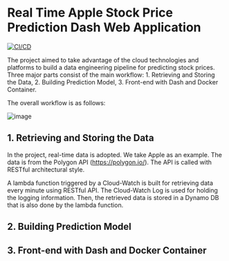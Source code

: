 # Real Time Apple Stock Price Prediction Dash Web Application 
[![CI/CD](https://github.com/wh153/IDS706FinalProject/actions/workflows/CI&CD.yml/badge.svg)](https://github.com/wh153/IDS706FinalProject/actions/workflows/CI&CD.yml)

The project aimed to take advantage of the cloud technologies and platforms to build a data engineering pipeline for predicting stock prices. Three major parts consist of the main workflow: 1. Retrieving and Storing the Data, 2. Building Prediction Model, 3. Front-end with Dash and Docker Container.

The overall workflow is as follows:

![image](https://user-images.githubusercontent.com/89489224/145718732-08271fa2-0278-4525-90ad-4689170904d5.png)

## 1. Retrieving and Storing the Data
In the project, real-time data is adopted. We take Apple as an example. The data is from the Polygon API (https://polygon.io/). The API is called with RESTful architectural style.

A lambda function triggered by a Cloud-Watch is built for retrieving data every minute using RESTful API. The  Cloud-Watch Log is used for holding the logging information. Then, the retrieved data is stored in a Dynamo DB that is also done by the lambda function.

## 2. Building Prediction Model

## 3. Front-end with Dash and Docker Container

